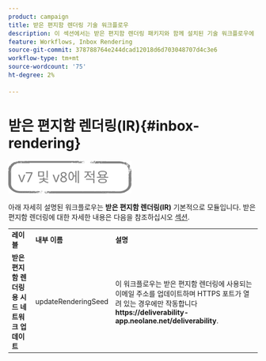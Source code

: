 ```yaml
---
product: campaign
title: 받은 편지함 렌더링 기술 워크플로우
description: 이 섹션에서는 받은 편지함 렌더링 패키지와 함께 설치된 기술 워크플로우에 대해 설명합니다
feature: Workflows, Inbox Rendering
source-git-commit: 378788764e244dcad12018d6d703048707d4c3e6
workflow-type: tm+mt
source-wordcount: '75'
ht-degree: 2%

---
```



# 받은 편지함 렌더링(IR){#inbox-rendering}

![](../../assets/common.svg)

아래 자세히 설명된 워크플로우는 **받은 편지함 렌더링(IR)** 기본적으로 모듈입니다. 받은 편지함 렌더링에 대한 자세한 내용은 다음을 참조하십시오 [섹션](../../delivery/using/inbox-rendering.md).

<table> 
 <tbody> 
  <tr> 
   <td> <strong>레이블</strong><br /> </td> 
   <td> <strong>내부 이름</strong><br /> </td> 
   <td> <strong>설명</strong><br /> </td> 
  </tr> 
  <tr> 
   <td> <strong>받은 편지함 렌더링용 시드 네트워크 업데이트</strong><br /> </td> 
   <td> <span class="uicontrol">updateRenderingSeed</span> <br /> </td> 
   <td> 이 워크플로우는 받은 편지함 렌더링에 사용되는 이메일 주소를 업데이트하며 HTTPS 포트가 열려 있는 경우에만 작동합니다 <strong>https://deliverability-app.neolane.net/deliverability</strong>.<br /> </td> 
  </tr> 
 </tbody> 
</table>

